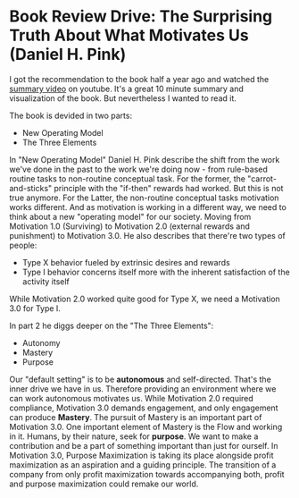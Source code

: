 # Book Review Drive: The Surprising Truth About What Motivates Us (Daniel H. Pink)

I got the recommendation to the book half a year ago and watched the [summary video](https://www.youtube.com/watch?v=u6XAPnuFjJc&t=14s) on youtube. It's a great 10 minute summary and visualization of the book. But nevertheless I wanted to read it.

The book is devided in two parts:
- New Operating Model
- The Three Elements

In "New Operating Model" Daniel H. Pink describe the shift from the work we've done in the past to the work we're doing now - from rule-based routine tasks to non-routine conceptual task. For the former, the "carrot-and-sticks" principle with the "if-then" rewards had worked. But this is not true anymore. For the Latter, the non-routine conceptual tasks motivation works different. And as motivation is working in a different way, we need to think about a new "operating model" for our society. Moving from Motivation 1.0 (Surviving) to Motivation 2.0 (external rewards and punishment) to Motivation 3.0.
He also describes that there're two types of people:
- Type X behavior fueled by extrinsic desires and rewards
- Type I behavior concerns itself more with the inherent satisfaction of the activity itself

While Motivation 2.0 worked quite good for Type X, we need a Motivation 3.0 for Type I.

In part 2 he diggs deeper on the "The Three Elements":
- Autonomy
- Mastery
- Purpose

Our "default setting" is to be __autonomous__ and self-directed. That's the inner drive we have in us. Therefore providing an environment where we can work autonomous motivates us.
While Motivation 2.0 required compliance, Motivation 3.0 demands engagement, and only engagement can produce __Mastery__. The pursuit of Mastery is an important part of Motivation 3.0. One important element of Mastery is the Flow and working in it.
Humans, by their nature, seek for __purpose__. We want to make a contribution and be a part of something important than just for ourself. In Motivation 3.0, Purpose Maximization is taking its place alongside profit maximization as an aspiration and a guiding principle. The transition of a company from only profit maximization towards accompanying both, profit and purpose maximization could remake our world.
